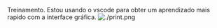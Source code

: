 Treinamento.
Estou usando o vscode para obter um aprendizado mais rapido com a interface gráfica.
![./print.png](print)